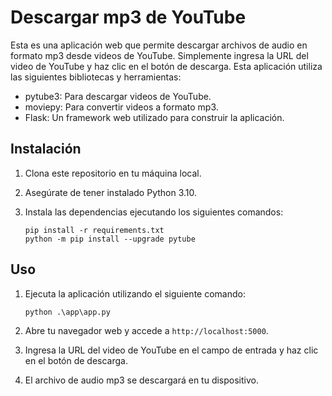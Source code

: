 # Descargar mp3 de YouTube

Esta es una aplicación web que permite descargar archivos de audio en formato mp3 desde videos de YouTube. Simplemente ingresa la URL del video de YouTube y haz clic en el botón de descarga.
Esta aplicación utiliza las siguientes bibliotecas y herramientas:

- pytube3: Para descargar videos de YouTube.
- moviepy: Para convertir videos a formato mp3.
- Flask: Un framework web utilizado para construir la aplicación.

## Instalación

1. Clona este repositorio en tu máquina local.
2. Asegúrate de tener instalado Python 3.10.
3. Instala las dependencias ejecutando los siguientes comandos:

   ```
   pip install -r requirements.txt
   python -m pip install --upgrade pytube
   ```

## Uso

1. Ejecuta la aplicación utilizando el siguiente comando:

   ```
   python .\app\app.py
   ```

2. Abre tu navegador web y accede a `http://localhost:5000`.
3. Ingresa la URL del video de YouTube en el campo de entrada y haz clic en el botón de descarga.
4. El archivo de audio mp3 se descargará en tu dispositivo.

